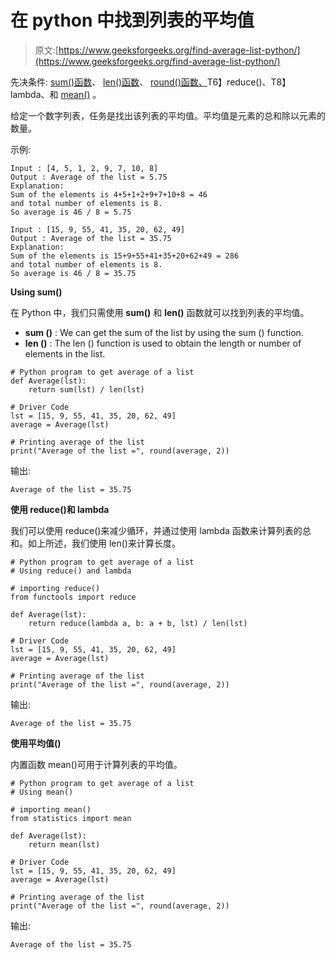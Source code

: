# 在 python 中找到列表的平均值

> 原文:[https://www.geeksforgeeks.org/find-average-list-python/](https://www.geeksforgeeks.org/find-average-list-python/)

先决条件: [sum()函数](https://www.geeksforgeeks.org/sum-function-python/)、 [len()函数](https://www.geeksforgeeks.org/list-methods-in-python-set-1-in-not-in-len-min-max/)、 [round()函数、](https://www.geeksforgeeks.org/round-function-python/)T6】reduce()、T8】lambda、和 [mean()](https://www.geeksforgeeks.org/statistical-functions-python-set-1averages-measure-central-location/) 。

给定一个数字列表，任务是找出该列表的平均值。平均值是元素的总和除以元素的数量。

示例:

```
Input : [4, 5, 1, 2, 9, 7, 10, 8]
Output : Average of the list = 5.75
Explanation:
Sum of the elements is 4+5+1+2+9+7+10+8 = 46
and total number of elements is 8.
So average is 46 / 8 = 5.75

Input : [15, 9, 55, 41, 35, 20, 62, 49]
Output : Average of the list = 35.75
Explanation:
Sum of the elements is 15+9+55+41+35+20+62+49 = 286
and total number of elements is 8.
So average is 46 / 8 = 35.75

```

**Using sum()**

在 Python 中，我们只需使用 **sum()** 和 **len()** 函数就可以找到列表的平均值。

*   **sum ()** : We can get the sum of the list by using the sum () function.
*   **len ()** : The len () function is used to obtain the length or number of elements in the list.

```
# Python program to get average of a list
def Average(lst):
    return sum(lst) / len(lst)

# Driver Code
lst = [15, 9, 55, 41, 35, 20, 62, 49]
average = Average(lst)

# Printing average of the list
print("Average of the list =", round(average, 2))
```

输出:

```
Average of the list = 35.75

```

**使用 reduce()和 lambda**

我们可以使用 reduce()来减少循环，并通过使用 lambda 函数来计算列表的总和。如上所述，我们使用 len()来计算长度。

```
# Python program to get average of a list
# Using reduce() and lambda 

# importing reduce()
from functools import reduce

def Average(lst):
    return reduce(lambda a, b: a + b, lst) / len(lst)

# Driver Code
lst = [15, 9, 55, 41, 35, 20, 62, 49]
average = Average(lst)

# Printing average of the list
print("Average of the list =", round(average, 2))
```

输出:

```
Average of the list = 35.75

```

**使用平均值()**

内置函数 mean()可用于计算列表的平均值。

```
# Python program to get average of a list
# Using mean()

# importing mean()
from statistics import mean

def Average(lst):
    return mean(lst)

# Driver Code
lst = [15, 9, 55, 41, 35, 20, 62, 49]
average = Average(lst)

# Printing average of the list
print("Average of the list =", round(average, 2))
```

输出:

```
Average of the list = 35.75

```